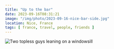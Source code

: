 ```yaml
---
title: "Up to the bar"
date: 2023-09-16T08:31:21
image: "/img/photo/2023-09-16-nice-bar-side.jpg"
location: Nice, France
tags: [ france, travel, people, friends ]
---
```


![Two topless guys leaning on a windowsill](/img/photo/2023-09-16-nice-bar-side.jpg)
